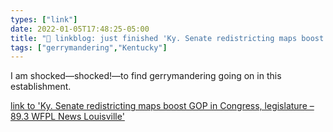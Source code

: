 ```yaml
---
types: ["link"]
date: 2022-01-05T17:48:25-05:00
title: "🔗 linkblog: just finished 'Ky. Senate redistricting maps boost GOP in Congress, legislature – 89.3 WFPL News Louisville'"
tags: ["gerrymandering","Kentucky"]
---
```

I am shocked—shocked!—to find gerrymandering going on in this establishment.
 
[link to 'Ky. Senate redistricting maps boost GOP in Congress, legislature – 89.3 WFPL News Louisville'](https://wfpl.org/ky-senate-redistricting-maps-boost-gop-in-congress-legislature/)
